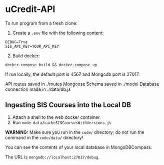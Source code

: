 # uCredit-API

To run program from a fresh clone:

1. Create a `.env` file with the following content:

```
DEBUG=True
SIS_API_KEY=YOUR_API_KEY
```

2. Build docker:

```
docker-compose build && docker-compose up
```

If run locally, the default port is 4567 and Mongodb port is 27017.

API routes saved in ./routes
Mongoose Schema saved in ./model
Database connection made in ./data/db.js

## Ingesting SIS Courses into the Local DB

1. Attach a shell to the web docker container.
2. Run `node data/cacheSISCoursesWithVersions.js`

**WARNING:** Make sure you run in the `code/` directory; do not run the command in the
`code/data/` directory!

You can see the contents of your local database in MongoDBCompass. 

The URL is `mongodb://localhost:27017/debug`.